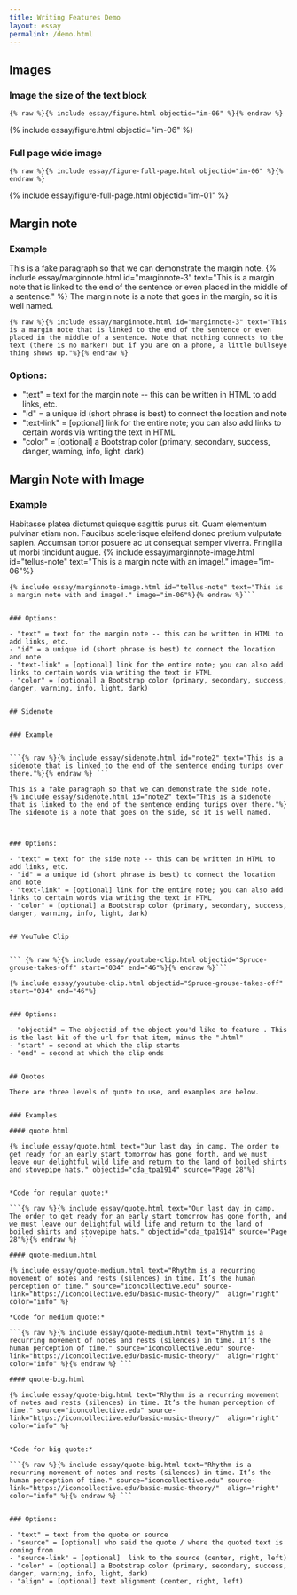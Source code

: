 ```yaml
---
title: Writing Features Demo
layout: essay
permalink: /demo.html
---
```



## Images 


### Image the size of the text block


```{% raw %}{% include essay/figure.html objectid="im-06" %}{% endraw %} ```

{% include essay/figure.html objectid="im-06" %}

### Full page wide image

```{% raw %}{% include essay/figure-full-page.html objectid="im-06" %}{% endraw %}```

{% include essay/figure-full-page.html objectid="im-01" %}


## Margin note 

### Example

This is a fake paragraph so that we can demonstrate the margin note. 
{% include essay/marginnote.html id="marginnote-3" text="This is a margin note that is linked to the end of the sentence or even placed in the middle of a sentence." %} The margin note is a note that goes in the margin, so it is well named. 

```{% raw %}{% include essay/marginnote.html id="marginnote-3" text="This is a margin note that is linked to the end of the sentence or even placed in the middle of a sentence. Note that nothing connects to the text (there is no marker) but if you are on a phone, a little bullseye thing shows up."%}{% endraw %} ```

### Options:

- "text" = text for the margin note -- this can be written in HTML to add links, etc. 
- "id" = a unique id (short phrase is best) to connect the location and note
- "text-link" = [optional] link for the entire note; you can also add links to certain words via writing the text in HTML
- "color" = [optional] a Bootstrap color (primary, secondary, success, danger, warning, info, light, dark)


## Margin Note with Image 


### Example

Habitasse platea dictumst quisque sagittis purus sit. Quam elementum pulvinar etiam non. Faucibus scelerisque eleifend donec pretium vulputate sapien. Accumsan tortor posuere ac ut consequat semper viverra. Fringilla ut morbi tincidunt augue. {% include essay/marginnote-image.html id="tellus-note" text="This is a margin note with an image!." image="im-06"%}

``` {% raw %} 
{% include essay/marginnote-image.html id="tellus-note" text="This is a margin note with and image!." image="im-06"%}{% endraw %}```


### Options:

- "text" = text for the margin note -- this can be written in HTML to add links, etc. 
- "id" = a unique id (short phrase is best) to connect the location and note
- "text-link" = [optional] link for the entire note; you can also add links to certain words via writing the text in HTML
- "color" = [optional] a Bootstrap color (primary, secondary, success, danger, warning, info, light, dark)


## Sidenote 


### Example


```{% raw %}{% include essay/sidenote.html id="note2" text="This is a sidenote that is linked to the end of the sentence ending turips over there."%}{% endraw %} ```

This is a fake paragraph so that we can demonstrate the side note. 
{% include essay/sidenote.html id="note2" text="This is a sidenote that is linked to the end of the sentence ending turips over there."%} The sidenote is a note that goes on the side, so it is well named. 



### Options:

- "text" = text for the side note -- this can be written in HTML to add links, etc. 
- "id" = a unique id (short phrase is best) to connect the location and note
- "text-link" = [optional] link for the entire note; you can also add links to certain words via writing the text in HTML
- "color" = [optional] a Bootstrap color (primary, secondary, success, danger, warning, info, light, dark)


## YouTube Clip 


``` {% raw %}{% include essay/youtube-clip.html objectid="Spruce-grouse-takes-off" start="034" end="46"%}{% endraw %}```

{% include essay/youtube-clip.html objectid="Spruce-grouse-takes-off" start="034" end="46"%}


### Options:

- "objectid" = The objectid of the object you'd like to feature . This is the last bit of the url for that item, minus the ".html"
- "start" = second at which the clip starts
- "end" = second at which the clip ends


## Quotes

There are three levels of quote to use, and examples are below. 


### Examples

#### quote.html

{% include essay/quote.html text="Our last day in camp. The order to get ready for an early start tomorrow has gone forth, and we must leave our delightful wild life and return to the land of boiled shirts and stovepipe hats." objectid="cda_tpa1914" source="Page 28"%}


*Code for regular quote:* 

```{% raw %}{% include essay/quote.html text="Our last day in camp. The order to get ready for an early start tomorrow has gone forth, and we must leave our delightful wild life and return to the land of boiled shirts and stovepipe hats." objectid="cda_tpa1914" source="Page 28"%}{% endraw %} ```

#### quote-medium.html

{% include essay/quote-medium.html text="Rhythm is a recurring movement of notes and rests (silences) in time. It’s the human perception of time." source="iconcollective.edu" source-link="https://iconcollective.edu/basic-music-theory/"  align="right" color="info" %}

*Code for medium quote:* 

```{% raw %}{% include essay/quote-medium.html text="Rhythm is a recurring movement of notes and rests (silences) in time. It’s the human perception of time." source="iconcollective.edu" source-link="https://iconcollective.edu/basic-music-theory/"  align="right" color="info" %}{% endraw %} ```

#### quote-big.html

{% include essay/quote-big.html text="Rhythm is a recurring movement of notes and rests (silences) in time. It’s the human perception of time." source="iconcollective.edu" source-link="https://iconcollective.edu/basic-music-theory/"  align="right" color="info" %}


*Code for big quote:* 

```{% raw %}{% include essay/quote-big.html text="Rhythm is a recurring movement of notes and rests (silences) in time. It’s the human perception of time." source="iconcollective.edu" source-link="https://iconcollective.edu/basic-music-theory/"  align="right" color="info" %}{% endraw %} ```


### Options:

- "text" = text from the quote or source
- "source" = [optional] who said the quote / where the quoted text is coming from 
- "source-link" = [optional]  link to the source (center, right, left)
- "color" = [optional] a Bootstrap color (primary, secondary, success, danger, warning, info, light, dark)
- "align" = [optional] text alignment (center, right, left)

